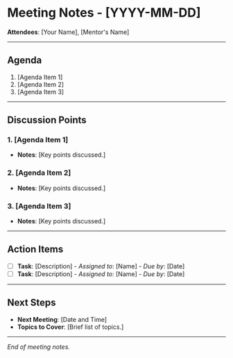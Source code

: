 # Meeting Notes - [YYYY-MM-DD]

**Attendees**: [Your Name], [Mentor's Name]

---

## Agenda

1. [Agenda Item 1]
2. [Agenda Item 2]
3. [Agenda Item 3]

---

## Discussion Points

### 1. [Agenda Item 1]

- **Notes**: [Key points discussed.]

### 2. [Agenda Item 2]

- **Notes**: [Key points discussed.]

### 3. [Agenda Item 3]

- **Notes**: [Key points discussed.]

---

## Action Items

- [ ] **Task**: [Description] - *Assigned to*: [Name] - *Due by*: [Date]
- [ ] **Task**: [Description] - *Assigned to*: [Name] - *Due by*: [Date]

---

## Next Steps

- **Next Meeting**: [Date and Time]
- **Topics to Cover**: [Brief list of topics.]

---

*End of meeting notes.*

